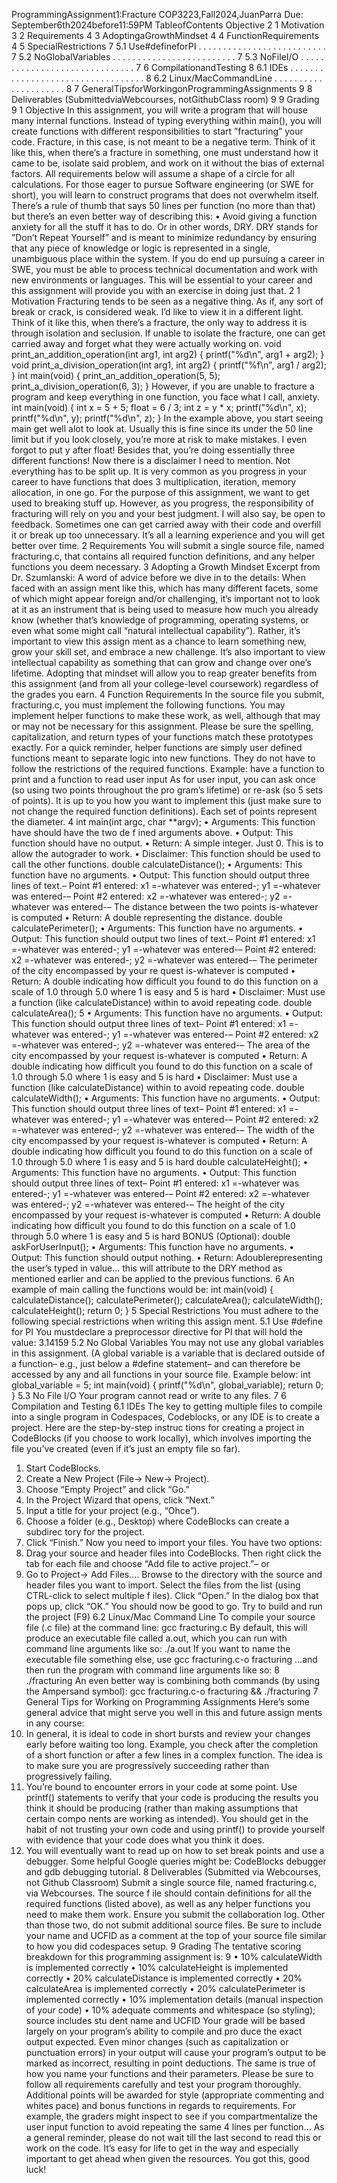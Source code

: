 ProgrammingAssignment1:Fracture
 COP3223,Fall2024,JuanParra
 Due: September6th2024before11:59PM
 TableofContents
 Objective 2
 1 Motivation 3
 2 Requirements 4
 3 AdoptingaGrowthMindset 4
 4 FunctionRequirements 4
 5 SpecialRestrictions 7
 5.1 Use#defineforPI . . . . . . . . . . . . . . . . . . . . . . . . . . 7
 5.2 NoGlobalVariables . . . . . . . . . . . . . . . . . . . . . . . . . 7
 5.3 NoFileI/O . . . . . . . . . . . . . . . . . . . . . . . . . . . . . . 7
 6 CompilationandTesting 8
 6.1 IDEs . . . . . . . . . . . . . . . . . . . . . . . . . . . . . . . . . . 8
 6.2 Linux/MacCommandLine . . . . . . . . . . . . . . . . . . . . . 8
 7 GeneralTipsforWorkingonProgrammingAssignments 9
 8 Deliverables (SubmittedviaWebcourses, notGithubClass
room) 9
 9 Grading 9
 1
Objective
 In this assignment, you will write a program that will house many internal
 functions. Instead of typing everything within main(), you will create functions
 with different responsibilities to start ”fracturing” your code. Fracture, in this
 case, is not meant to be a negative term. Think of it like this, when there’s
 a fracture in something, one must understand how it came to be, isolate said
 problem, and work on it without the bias of external factors.
 All requirements below will assume a shape of a circle for all calculations.
 For those eager to pursue Software engineering (or SWE for short), you will
 learn to construct programs that does not overwhelm itself. There’s a rule of
 thumb that says 50 lines per function (no more than that) but there’s an even
 better way of describing this:
 • Avoid giving a function anxiety for all the stuff it has to do. Or in other
 words, DRY.
 DRY stands for ”Don’t Repeat Yourself” and is meant to minimize redundancy
 by ensuring that any piece of knowledge or logic is represented in a single,
 unambiguous place within the system.
 If you do end up pursuing a career in SWE, you must be able to process technical
 documentation and work with new environments or languages. This will be
 essential to your career and this assignment will provide you with an exercise
 in doing just that.
 2
1 Motivation
 Fracturing tends to be seen as a negative thing. As if, any sort of break or
 crack, is considered weak. I’d like to view it in a different light. Think of it like
 this, when there’s a fracture, the only way to address it is through isolation and
 seclusion.
 If unable to isolate the fracture, one can get carried away and forget what they
 were actually working on.
 void print_an_addition_operation(int arg1, int arg2)
 {
 printf("%d\n", arg1 + arg2);
 }
 void print_a_division_operation(int arg1, int arg2)
 {
 printf("%f\n", arg1 / arg2);
 }
 int main(void)
 {
 print_an_addition_operation(5, 5);
 print_a_division_operation(6, 3);
 }
 However, if you are unable to fracture a program and keep everything in one
 function, you face what I call, anxiety.
 int main(void)
 {
 int x = 5 + 5;
 float = 6 / 3;
 int z = y * x;
 printf("%d\n", x);
 printf("%d\n", y);
 printf("%d\n", z);
 }
 In the example above, you start seeing main get well alot to look at. Usually
 this is fine since its under the 50 line limit but if you look closely, you’re more at
 risk to make mistakes. I even forgot to put y after float! Besides that, you’re
 doing essentially three different functions!
 Now there is a disclaimer I need to mention. Not everything has to be split
 up. It is very common as you progress in your career to have functions that does
 3
multiplication, iteration, memory allocation, in one go. For the purpose of this
 assignment, we want to get used to breaking stuff up. However, as you progress,
 the responsibility of fracturing will rely on you and your best judgment. I will
 also say, be open to feedback. Sometimes one can get carried away with their
 code and overfill it or break up too unnecessary. It’s all a learning experience
 and you will get better over time.
 2 Requirements
 You will submit a single source file, named fracturing.c, that contains all
 required function definitions, and any helper functions you deem necessary.
 3 Adopting a Growth Mindset
 Excerpt from Dr. Szumlanski:
 A word of advice before we dive in to the details: When faced with an assign
ment like this, which has many different facets, some of which might appear
 foreign and/or challenging, it’s important not to look at it as an instrument
 that is being used to measure how much you already know (whether that’s
 knowledge of programming, operating systems, or even what some might call
 “natural intellectual capability”). Rather, it’s important to view this assign
ment as a chance to learn something new, grow your skill set, and embrace a
 new challenge. It’s also important to view intellectual capability as something
 that can grow and change over one’s lifetime. Adopting that mindset will allow
 you to reap greater benefits from this assignment (and from all your college-level
 coursework) regardless of the grades you earn.
 4 Function Requirements
 In the source file you submit, fracturing.c, you must implement the following
 functions. You may implement helper functions to make these work, as well,
 although that may or may not be necessary for this assignment. Please be
 sure the spelling, capitalization, and return types of your functions match these
 prototypes exactly.
 For a quick reminder, helper functions are simply user defined functions meant
 to separate logic into new functions. They do not have to follow the restrictions
 of the required functions. Example: have a function to print and a function to
 read user input
 As for user input, you can ask once (so using two points throughout the pro
gram’s lifetime) or re-ask (so 5 sets of points). It is up to you how you want to
 implement this (just make sure to not change the required function definitions).
 Each set of points represent the diameter.
 4
int main(int argc, char **argv);
 • Arguments: This function have should have the two de
f
 ined arguments above.
 • Output: This function should have no output.
 • Return: A simple integer. Just 0. This is to allow the
 autograder to work.
 • Disclaimer: This function should be used to call the
 other functions.
 double calculateDistance();
 • Arguments: This function have no arguments.
 • Output: This function should output three lines of text.– Point #1 entered: x1 =-whatever was entered-; y1
 =-whatever was entered-– Point #2 entered: x2 =-whatever was entered-; y2
 =-whatever was entered-– The distance between the two points is-whatever is
 computed
• Return: A double representing the distance.
 double calculatePerimeter();
 • Arguments: This function have no arguments.
 • Output: This function should output two lines of text.– Point #1 entered: x1 =-whatever was entered-; y1
 =-whatever was entered-– Point #2 entered: x2 =-whatever was entered-; y2
 =-whatever was entered-– The perimeter of the city encompassed by your re
quest is-whatever is computed
• Return: A double indicating how difficult you found to
 do this function on a scale of 1.0 through 5.0 where 1 is
 easy and 5 is hard
 • Disclaimer: Must use a function (like calculateDistance)
 within to avoid repeating code.
 double calculateArea();
 5
• Arguments: This function have no arguments.
 • Output: This function should output three lines of text– Point #1 entered: x1 =-whatever was entered-; y1
 =-whatever was entered-– Point #2 entered: x2 =-whatever was entered-; y2
 =-whatever was entered-– The area of the city encompassed by your request is-whatever is computed
• Return: A double indicating how difficult you found to
 do this function on a scale of 1.0 through 5.0 where 1 is
 easy and 5 is hard
 • Disclaimer: Must use a function (like calculateDistance)
 within to avoid repeating code.
 double calculateWidth();
 • Arguments: This function have no arguments.
 • Output: This function should output three lines of text– Point #1 entered: x1 =-whatever was entered-; y1
 =-whatever was entered-– Point #2 entered: x2 =-whatever was entered-; y2
 =-whatever was entered-– The width of the city encompassed by your request
 is-whatever is computed
• Return: A double indicating how difficult you found to
 do this function on a scale of 1.0 through 5.0 where 1 is
 easy and 5 is hard
 double calculateHeight();
 • Arguments: This function have no arguments.
 • Output: This function should output three lines of text– Point #1 entered: x1 =-whatever was entered-; y1
 =-whatever was entered-– Point #2 entered: x2 =-whatever was entered-; y2
 =-whatever was entered-– The height of the city encompassed by your request
 is-whatever is computed
• Return: A double indicating how difficult you found to
 do this function on a scale of 1.0 through 5.0 where 1 is
 easy and 5 is hard
 BONUS (Optional): double askForUserInput();
 • Arguments: This function have no arguments.
 • Output: This function should output nothing.
 • Return: Adoublerepresenting the user’s typed in value...
 this will attribute to the DRY method as mentioned earlier
 and can be applied to the previous functions.
 6
An example of main calling the functions would be:
 int main(void)
 {
 calculateDistance();
 calculatePerimeter();
 calculateArea();
 calculateWidth();
 calculateHeight();
 return 0;
 }
 5 Special Restrictions
 You must adhere to the following special restrictions when writing this assign
ment.
 5.1 Use #define for PI
 You mustdeclare a preprocessor directive for PI that will hold the value: 3.14159
 5.2 No Global Variables
 You may not use any global variables in this assignment. (A global variable
 is a variable that is declared outside of a function– e.g., just below a #define
 statement– and can therefore be accessed by any and all functions in your
 source file. Example below:
 int global_variable = 5;
 int main(void)
 {
 printf("%d\n", global_variable);
 return 0;
 }
 5.3 No File I/O
 Your program cannot read or write to any files.
 7
6 Compilation and Testing
 6.1 IDEs
 The key to getting multiple files to compile into a single program in Codespaces,
 Codeblocks, or any IDE is to create a project. Here are the step-by-step instruc
tions for creating a project in CodeBlocks (if you choose to work locally), which
 involves importing the file you’ve created (even if it’s just an empty file so far).
 1. Start CodeBlocks.
 2. Create a New Project (File-> New-> Project).
 3. Choose “Empty Project” and click “Go.”
 4. In the Project Wizard that opens, click “Next.”
 5. Input a title for your project (e.g., “Ohce”).
 6. Choose a folder (e.g., Desktop) where CodeBlocks can create a subdirec
tory for the project.
 7. Click “Finish.”
 Now you need to import your files. You have two options:
 1. Drag your source and header files into CodeBlocks. Then
 right click the tab for each file and choose “Add file to
 active project.”– or
 2. Go to Project-> Add Files.... Browse to the directory
 with the source and header files you want to import. Select
 the files from the list (using CTRL-click to select multiple
 f
 iles). Click “Open.” In the dialog box that pops up, click
 “OK.”
 You should now be good to go. Try to build and run the project (F9)
 6.2 Linux/Mac Command Line
 To compile your source file (.c file) at the command line:
 gcc fracturing.c
 By default, this will produce an executable file called a.out, which you can run
 with command line arguments like so:
 ./a.out
 If you want to name the executable file something else, use
 gcc fracturing.c-o fracturing
 ...and then run the program with command line arguments like so:
 8
./fracturing
 An even better way is combining both commands (by using the Ampersand
 symbol):
 gcc fracturing.c-o fracturing && ./fracturing
 7 General Tips for Working on Programming
 Assignments
 Here’s some general advice that might serve you well in this and future assign
ments in any course:
 1. In general, it is ideal to code in short bursts and review your changes
 early before waiting too long. Example, you check after the completion
 of a short function or after a few lines in a complex function. The idea
 is to make sure you are progressively succeeding rather than progressively
 failing.
 2. You’re bound to encounter errors in your code at some point. Use printf()
 statements to verify that your code is producing the results you think it
 should be producing (rather than making assumptions that certain compo
nents are working as intended). You should get in the habit of not trusting
 your own code and using printf() to provide yourself with evidence that
 your code does what you think it does.
 3. You will eventually want to read up on how to set break points and use
 a debugger. Some helpful Google queries might be: CodeBlocks debugger
 and gdb debugging tutorial.
 8 Deliverables (Submitted via Webcourses, not
 Github Classroom)
 Submit a single source file, named fracturing.c, via Webcourses. The source
 f
 ile should contain definitions for all the required functions (listed above), as
 well as any helper functions you need to make them work.
 Ensure you submit the collaboration log. Other than those two, do not submit
 additional source files.
 Be sure to include your name and UCFID as a comment at the top of your
 source file similar to how you did codespaces setup.
 9 Grading
 The tentative scoring breakdown for this programming assignment is:
 9
• 10% calculateWidth is implemented correctly
 • 10% calculateHeight is implemented correctly
 • 20% calculateDistance is implemented correctly
 • 20% calculateArea is implemented correctly
 • 20% calculatePerimeter is implemented correctly
 • 10% implementation details (manual inspection of your code)
 • 10% adequate comments and whitespace (so styling); source includes stu
dent name and UCFID
 Your grade will be based largely on your program’s ability to compile and pro
duce the exact output expected. Even minor changes (such as capitalization
 or punctuation errors) in your output will cause your program’s output to be
 marked as incorrect, resulting in point deductions. The same is true of how
 you name your functions and their parameters. Please be sure to follow all
 requirements carefully and test your program thoroughly.
 Additional points will be awarded for style (appropriate commenting and whites
pace) and bonus functions in regards to requirements. For example, the graders
 might inspect to see if you compartmentalize the user input function to avoid
 repeating the same 4 lines per function...
 As a general reminder, please do not wait till the last second to read this or
 work on the code. It’s easy for life to get in the way and especially important
 to get ahead when given the resources. You got this, good luck!
